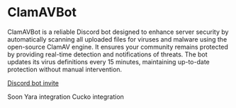 # ClamAVBot
ClamAVBot is a reliable Discord bot designed to enhance server security by automatically scanning all uploaded files for viruses and malware using the open-source ClamAV engine. It ensures your community remains protected by providing real-time detection and notifications of threats. The bot updates its virus definitions every 15 minutes, maintaining up-to-date protection without manual intervention.

[Discord bot invite](https://discord.com/oauth2/authorize?client_id=1388851141999329351&permissions=274877974592&integration_type=0&scope=bot)

Soon
Yara integration
Cucko integration
